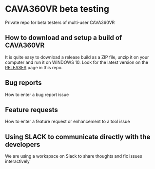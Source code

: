 # CAVA360VR beta testing

Private repo for beta testers of multi-user CAVA360VR

## How to download and setup a build of CAVA360VR

It is quite easy to download a release build as a ZIP file, unzip it on your computer and run it on WINDOWS 10. 
Look for the latest version on the [RELEASES](https://github.com/BigSoftVideo/CAVA360VR-beta-testing/releases) page in this repo.

## Bug reports

How to enter a bug report issue

## Feature requests

How to enter a feature request or enhancement to a tool issue

## Using SLACK to communicate directly with the developers

We are using a workspace on Slack to share thoughts and fix issues interactively
